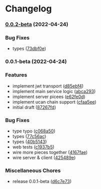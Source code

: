 # Changelog

### [0.0.2-beta](https://github.com/web3-storage/ucanto/compare/v0.0.1-beta...v0.0.2-beta) (2022-04-24)


### Bug Fixes

* types ([73dbf0e](https://github.com/web3-storage/ucanto/commit/73dbf0ec1bbaac6477a22425e40e7db0d77df02e))

### 0.0.1-beta (2022-04-24)


### Features

* implement jwt transport ([d85ebf4](https://github.com/web3-storage/ucanto/commit/d85ebf4c56fa35e547429f87f18f20a96d4f22d7))
* implement main service logic ([abca293](https://github.com/web3-storage/ucanto/commit/abca2937a080fad6b2679ee1973b6e222cfcd4e7))
* implement server picees ([e62fe0d](https://github.com/web3-storage/ucanto/commit/e62fe0d4de419f725b46068edc168e9d3298c397))
* implement ucan chain support ([cfaa5ee](https://github.com/web3-storage/ucanto/commit/cfaa5eefab071aa6c5b481f21b76fb308719b1ee))
* initial draft ([87267fd](https://github.com/web3-storage/ucanto/commit/87267fd46e020aa9a5ceb3e6cd3c6593c7bb34dc))


### Bug Fixes

* type typo ([c068a50](https://github.com/web3-storage/ucanto/commit/c068a5059359ab1b52e91dddb2596ce6f728f171))
* types ([77c56ac](https://github.com/web3-storage/ucanto/commit/77c56ac4d36c351a7e081d041b345dd8ba7f4939))
* types ([40b5143](https://github.com/web3-storage/ucanto/commit/40b5143b05f47593582e7b14a7a42fd31fab3d26))
* web tests ([c1937b5](https://github.com/web3-storage/ucanto/commit/c1937b509fa39ee2548f166c07ed811dc1287a50))
* wire more pieces together ([4167fae](https://github.com/web3-storage/ucanto/commit/4167fae2984a7c7343a776aec0bb231568aae2c5))
* wire server & client ([425489e](https://github.com/web3-storage/ucanto/commit/425489e545b48fabc978ec73057fbdbfbbc2117a))


### Miscellaneous Chores

* release 0.0.1-beta ([d6c7e73](https://github.com/web3-storage/ucanto/commit/d6c7e73de56278e2f2c92c4a0e1a2709c92bcbf9))
